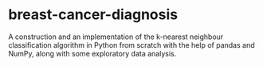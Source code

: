 # breast-cancer-diagnosis
A construction and an implementation of the k-nearest neighbour classification algorithm in Python from scratch with the help of pandas and NumPy, along with some exploratory data analysis.
